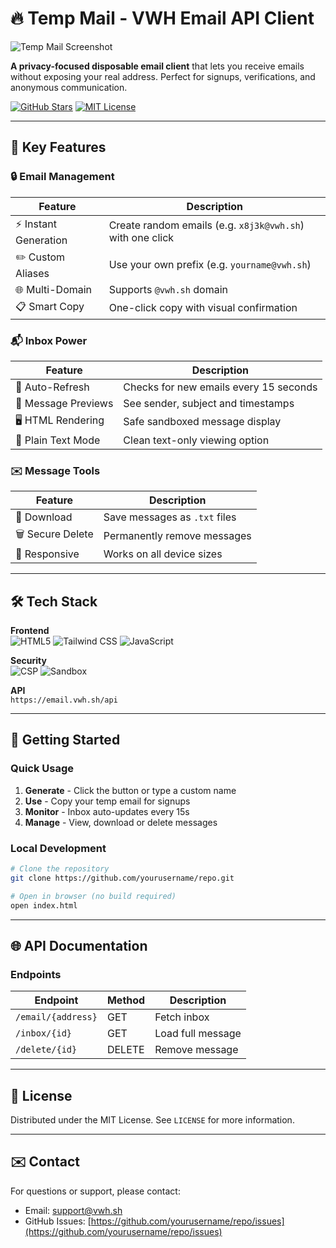 # 🔥 Temp Mail - VWH Email API Client

![Temp Mail Screenshot](https://i.imgur.com/example.png) 

**A privacy-focused disposable email client** that lets you receive emails without exposing your real address. Perfect for signups, verifications, and anonymous communication.

[![GitHub Stars](https://img.shields.io/github/stars/yourusername/repo?style=social)](https://github.com/agaggsgsfsfwcau/tempail/stargazers)
[![MIT License](https://img.shields.io/badge/License-MIT-green.svg)](https://opensource.org/licenses/MIT)

---

## 🌟 Key Features

### 🔒 Email Management
| Feature | Description |
|---------|-------------|
| ⚡ Instant Generation | Create random emails (e.g. `x8j3k@vwh.sh`) with one click |
| ✏️ Custom Aliases | Use your own prefix (e.g. `yourname@vwh.sh`) |
| 🌐 Multi-Domain | Supports `@vwh.sh` domain |
| 📋 Smart Copy | One-click copy with visual confirmation |

### 📬 Inbox Power
| Feature | Description |
|---------|-------------|
| 🔄 Auto-Refresh | Checks for new emails every 15 seconds |
| 👀 Message Previews | See sender, subject and timestamps |
| 🖥️ HTML Rendering | Safe sandboxed message display |
| 📝 Plain Text Mode | Clean text-only viewing option |

### ✉️ Message Tools
| Feature | Description |
|---------|-------------|
| 📂 Download | Save messages as `.txt` files |
| 🗑️ Secure Delete | Permanently remove messages |
| 📱 Responsive | Works on all device sizes |

---

## 🛠 Tech Stack

**Frontend**  
![HTML5](https://img.shields.io/badge/-HTML5-E34F26?logo=html5&logoColor=white)
![Tailwind CSS](https://img.shields.io/badge/-Tailwind_CSS-38B2AC?logo=tailwind-css&logoColor=white)
![JavaScript](https://img.shields.io/badge/-JavaScript-F7DF1E?logo=javascript&logoColor=black)

**Security**  
![CSP](https://img.shields.io/badge/-CSP-FF6B6B)
![Sandbox](https://img.shields.io/badge/-Sandboxed-4ECDC4)

**API**  
`https://email.vwh.sh/api`

---

## 🚀 Getting Started

### Quick Usage
1. **Generate** - Click the button or type a custom name
2. **Use** - Copy your temp email for signups
3. **Monitor** - Inbox auto-updates every 15s
4. **Manage** - View, download or delete messages

### Local Development
```bash
# Clone the repository
git clone https://github.com/yourusername/repo.git

# Open in browser (no build required)
open index.html
```

---

## 🌐 API Documentation

### Endpoints
| Endpoint | Method | Description |
|----------|--------|-------------|
| `/email/{address}` | GET | Fetch inbox |
| `/inbox/{id}` | GET | Load full message |
| `/delete/{id}` | DELETE | Remove message |
---

## 📜 License  
Distributed under the MIT License. See `LICENSE` for more information.

---

## ✉️ Contact
For questions or support, please contact:
- Email: support@vwh.sh
- GitHub Issues: [https://github.com/yourusername/repo/issues](https://github.com/yourusername/repo/issues)
